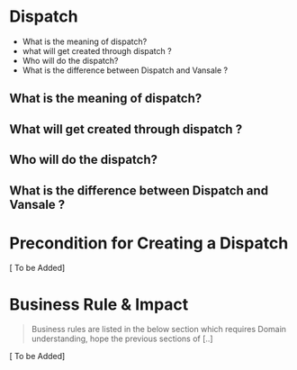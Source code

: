 # Dispatch

* What is the meaning of dispatch?	
* what will get created through dispatch ? 
* Who will do the dispatch?
* What is the difference between Dispatch and Vansale ?


## What is the meaning of dispatch?	
## What will get created through dispatch ? 
## Who will do the dispatch?
## What is the difference between Dispatch and Vansale ?



# Precondition for Creating a Dispatch



[ To be Added] 









# Business Rule & Impact 

> Business rules are listed in the below section which requires Domain understanding, hope the previous sections of [..]

[ To be Added] 









